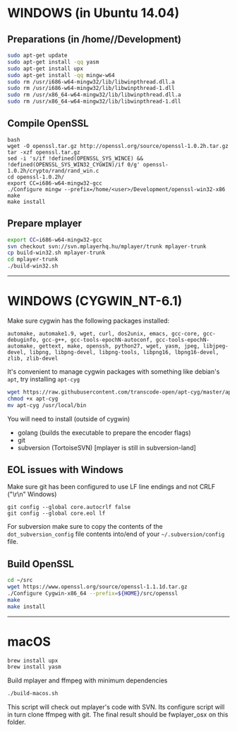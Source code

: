 # WINDOWS (in Ubuntu 14.04)

## Preparations (in /home/<user>/Development)

```bash
sudo apt-get update
sudo apt-get install -qq yasm
sudo apt-get install upx
sudo apt-get install -qq mingw-w64
sudo rm /usr/i686-w64-mingw32/lib/libwinpthread.dll.a
sudo rm /usr/i686-w64-mingw32/lib/libwinpthread-1.dll
sudo rm /usr/x86_64-w64-mingw32/lib/libwinpthread.dll.a
sudo rm /usr/x86_64-w64-mingw32/lib/libwinpthread-1.dll
```

## Compile OpenSSL

```
bash
wget -O openssl.tar.gz http://openssl.org/source/openssl-1.0.2h.tar.gz
tar -xzf openssl.tar.gz
sed -i 's/if !defined(OPENSSL_SYS_WINCE) && !defined(OPENSSL_SYS_WIN32_CYGWIN)/if 0/g' openssl-1.0.2h/crypto/rand/rand_win.c
cd openssl-1.0.2h/
export CC=i686-w64-mingw32-gcc
./Configure mingw --prefix=/home/<user>/Development/openssl-win32-x86
make
make install
```

## Prepare mplayer

```bash
export CC=i686-w64-mingw32-gcc
svn checkout svn://svn.mplayerhq.hu/mplayer/trunk mplayer-trunk
cp build-win32.sh mplayer-trunk
cd mplayer-trunk
./build-win32.sh
```

---------------------------
# WINDOWS (CYGWIN_NT-6.1)

Make sure cygwin has the following packages installed:

```
automake, automake1.9, wget, curl, dos2unix, emacs, gcc-core, gcc-debuginfo, gcc-g++, gcc-tools-epochN-autoconf, gcc-tools-epochN-automake, gettext, make, openssh, python27, wget, yasm, jpeg, libjpeg-devel, libpng, libpng-devel, libpng-tools, libpng16, lbpng16-devel, zlib, zlib-devel
```

It's convenient to manage cygwin packages with something like debian's `apt`, try installing `apt-cyg`

```bash
wget https://raw.githubusercontent.com/transcode-open/apt-cyg/master/apt-cyg
chmod +x apt-cyg
mv apt-cyg /usr/local/bin
```

You will need to install (outside of cygwin)
- golang (builds the executable to prepare the encoder flags)
- git
- subversion (TortoiseSVN) [mplayer is still in subversion-land]

## EOL issues with Windows

Make sure git has been configured to use LF line endings and not CRLF ("\r\n" Windows)
```
git config --global core.autocrlf false
git config --global core.eol lf
```

For subversion make sure to copy the contents of the `dot_subversion_config` file contents into/end of your `~/.subversion/config` file.

## Build OpenSSL

```bash
cd ~/src
wget https://www.openssl.org/source/openssl-1.1.1d.tar.gz
./Configure Cygwin-x86_64 --prefix=${HOME}/src/openssl
make
make install
```

---------------------------
# macOS

```bash
brew install upx
brew install yasm
```

Build mplayer and ffmpeg with minimum dependencies

```bash
./build-macos.sh
```

This script will check out mplayer's code with SVN.
Its configure script will in turn clone ffmpeg with git.
The final result should be fwplayer_osx on this folder.
